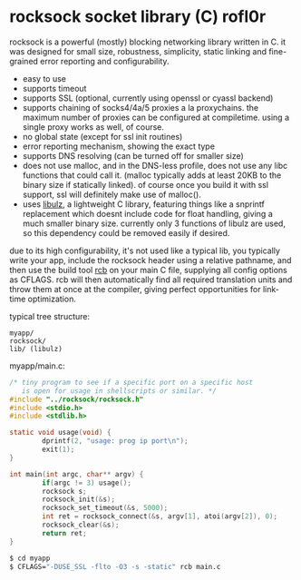 rocksock socket library (C) rofl0r
==================================

rocksock is a powerful (mostly) blocking networking library
written in C.
it was designed for small size, robustness, simplicity,
static linking and fine-grained error reporting and
configurability.

- easy to use
- supports timeout
- supports SSL (optional, currently using openssl or cyassl backend)
- supports chaining of socks4/4a/5 proxies a la proxychains.
  the maximum number of proxies can be configured at compiletime.
  using a single proxy works as well, of course.
- no global state (except for ssl init routines)
- error reporting mechanism, showing the exact type
- supports DNS resolving (can be turned off for smaller size)
- does not use malloc, and in the DNS-less profile, does not use
  any libc functions that could call it.
  (malloc typically adds at least 20KB to the binary size if
  statically linked).
  of course once you build it with ssl support, ssl will definitely
  make use of malloc().
- uses [libulz](https://github.com/rofl0r/libulz), a lightweight 
  C library, featuring things like
  a snprintf replacement which doesnt include code for float
  handling, giving a much smaller binary size.
  currently only 3 functions of libulz are used, so this dependency
  could be removed easily if desired.

due to its high configurability, it's not used like a typical lib,
you typically write your app, include the rocksock header using
a relative pathname, and then use the build tool 
[rcb](https://github.com/rofl0r/rcb) on your main
C file, supplying all config options as CFLAGS. rcb will then
automatically find all required translation units and throw them at
once at the compiler, giving perfect opportunities for link-time
optimization.

typical tree structure:
```
myapp/
rocksock/
lib/ (libulz)
```

myapp/main.c:
```c
/* tiny program to see if a specific port on a specific host
   is open for usage in shellscripts or similar. */
#include "../rocksock/rocksock.h"
#include <stdio.h>
#include <stdlib.h>

static void usage(void) {
        dprintf(2, "usage: prog ip port\n");
        exit(1);
}

int main(int argc, char** argv) {
        if(argc != 3) usage();
        rocksock s;
        rocksock_init(&s);
        rocksock_set_timeout(&s, 5000);
        int ret = rocksock_connect(&s, argv[1], atoi(argv[2]), 0);
        rocksock_clear(&s);
        return ret;
}
```

```sh
$ cd myapp
$ CFLAGS="-DUSE_SSL -flto -O3 -s -static" rcb main.c
```


